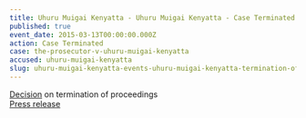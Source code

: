 ```yaml
---
title: Uhuru Muigai Kenyatta - Uhuru Muigai Kenyatta - Case Terminated
published: true
event_date: 2015-03-13T00:00:00.000Z
action: Case Terminated
case: the-prosecutor-v-uhuru-muigai-kenyatta
accused: uhuru-muigai-kenyatta
slug: uhuru-muigai-kenyatta-events-uhuru-muigai-kenyatta-termination-of-proceedings
---
```



[Decision](https://www.icc-cpi.int/Pages/record.aspx?docNo=ICC-01/09-02/11-1005) on termination of proceedings
<br>[Press release](https://www.icc-cpi.int/pages/item.aspx?name=pr1099)